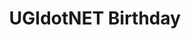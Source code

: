 ---
layout: event
status: 'done'
title: "UGIdotNET Birthday"
location: "Milano"
language: "Italian"
eventurl: "http://www.ugidotnet.org/eventi/45/Buon-compleanno-UGIdotNET!"
calendar:
  start: "2016-07-19T14:00:00"
sessions:
- title: "Services UI Composition."
  abstract: "Lavoro da remoto, come Solution Architect, per Particular Software; Il lavoro da remoto è fantastico, porta tanta autonomia nella mia vita quotidiana, il problema è che più il team dispersed cresce più la frizione quotidiana aumenta. Obiettivo di questa sessione è rivelare come lavoriamo internamente in Particular Software, come gestiamo la quotidianità, la comunicazione e gli obiettivi di lungo periodo in un'azienda i cui dipendenti sono dispersi su 17 time zoneUn'architettura basata sui comandamenti di SOA genera e guida verso sistemi basati sulla decomposizione dei servizi e sul disaccoppiamento del dominio al fine di creare componenti autonomi. Purtroppo, dato che la UI è il luogo dove aggreghiamo tutte le informazioni per l'utente, ci ritroviamo ad accoppiare nuovamente e spesso velocemente di nuovo tutto. Obiettivo della sessione è di sviscerare il problema fino alle sue radici e proporre alcuni possibili approcci per risolverlo."
  slides: http://downloads.ugidotnet.org/eventi/2016/15o/Services-UI-Composition-slide.zip
  demos: http://downloads.ugidotnet.org/eventi/2016/15o/Services-UI-Composition-demo.zip
tags:
- Organizations
---
